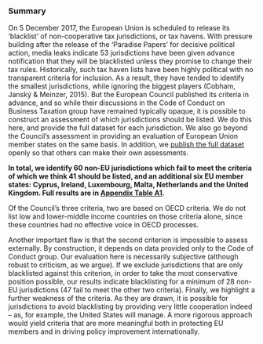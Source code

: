 ### Summary

On 5 December 2017, the European Union is scheduled to release its ‘blacklist’ of non-cooperative tax jurisdictions, or tax havens. With pressure building after the release of the ‘Paradise Papers’ for decisive political action, media leaks indicate 53 jurisdictions have been given advance notification that they will be blacklisted unless they promise to change their tax rules. Historically, such tax haven lists have been highly political with no transparent criteria for inclusion. As a result, they have tended to identify the smallest jurisdictions, while ignoring the biggest players (Cobham, Janský & Meinzer, 2015). But the European Council published its criteria in advance, and so while their discussions in the Code of Conduct on Business Taxation group have remained typically opaque, it is possible to construct an assessment of which jurisdictions should be listed. We do this here, and provide the full dataset for each jurisdiction. We also go beyond the Council’s assessment in providing an evaluation of European Union member states on the same basis. In addition, we [publish the full dataset](#data) openly so that others can make their own assessments.

**In total, we identify 60 non-EU jurisdictions which fail to meet the criteria of which we think 41 should be listed, and an additional six EU member states: Cyprus, Ireland, Luxembourg, Malta, Netherlands and the United Kingdom. Full results are in [Appendix Table A1](#appendix).**

Of the Council’s three criteria, two are based on OECD criteria. We do not list low and lower-middle income countries on those criteria alone, since these countries had no effective voice in OECD processes.

Another important flaw is that the second criterion is impossible to assess externally. By construction, it depends on data provided only to the Code of Conduct group. Our evaluation here is necessarily subjective (although robust to criticism, as we argue). If we exclude jurisdictions that are only blacklisted against this criterion, in order to take the most conservative position possible, our results indicate blacklisting for a minimum of 28 non-EU jurisdictions (47 fail to meet the other two criteria). Finally, we highlight a further weakness of the criteria. As they are drawn, it is possible for jurisdictions to avoid blacklisting by providing very little cooperation indeed – as, for example, the United States will manage. A more rigorous approach would yield criteria that are more meaningful both in protecting EU members and in driving policy improvement internationally.
